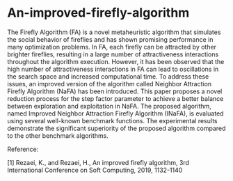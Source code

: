 # An-improved-firefly-algorithm

The Firefly Algorithm (FA) is a novel metaheuristic algorithm that simulates the social behavior of fireflies and has shown promising performance in many optimization problems. In FA, each firefly can be attracted by other brighter fireflies, resulting in a large number of attractiveness interactions throughout the algorithm execution. However, it has been observed that the high number of attractiveness interactions in FA can lead to oscillations in the search space and increased computational time. To address these issues, an improved version of the algorithm called Neighbor Attraction Firefly Algorithm (NaFA) has been introduced. This paper proposes a novel reduction process for the step factor parameter to achieve a better balance between exploration and exploitation in NaFA. The proposed algorithm, named Improved Neighbor Attraction Firefly Algorithm (INaFA), is evaluated using several well-known benchmark functions. The experimental results demonstrate the significant superiority of the proposed algorithm compared to the other benchmark algorithms.


Reference:

[1] Rezaei, K., and Rezaei, H., An improved firefly algorithm, 3rd International Conference on Soft Computing, 2019, 1132-1140
